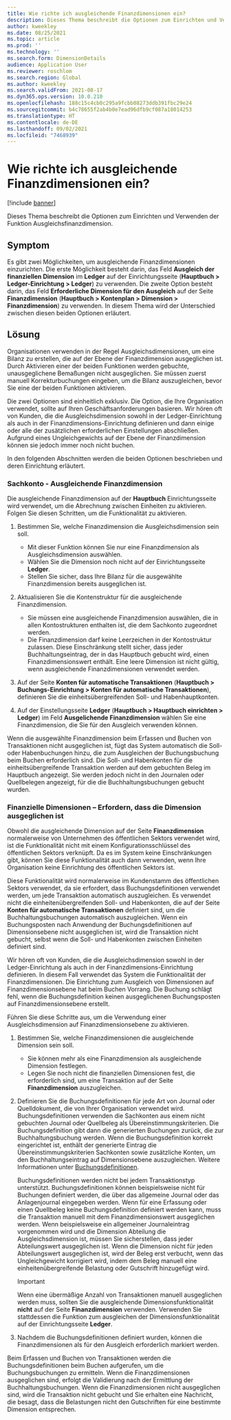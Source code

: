 ```yaml
---
title: Wie richte ich ausgleichende Finanzdimensionen ein?
description: Dieses Thema beschreibt die Optionen zum Einrichten und Verwenden der Funktion Ausgleichsfinanzdimension.
author: kweekley
ms.date: 08/25/2021
ms.topic: article
ms.prod: ''
ms.technology: ''
ms.search.form: DimensionDetails
audience: Application User
ms.reviewer: roschlom
ms.search.region: Global
ms.author: kweekley
ms.search.validFrom: 2021-08-17
ms.dyn365.ops.version: 10.0.210
ms.openlocfilehash: 188c15c4cb0c295a9fcbb08273ddb391fbc29e24
ms.sourcegitcommit: b4c78655f2ab4b0e7ead96dfb9cf087a18014253
ms.translationtype: HT
ms.contentlocale: de-DE
ms.lasthandoff: 09/02/2021
ms.locfileid: "7468939"
---
```

# <a name="how-do-i-set-up-balancing-financial-dimensions"></a>Wie richte ich ausgleichende Finanzdimensionen ein?

[!include [banner](../includes/banner.md)]

Dieses Thema beschreibt die Optionen zum Einrichten und Verwenden der Funktion Ausgleichsfinanzdimension.

## <a name="symptom"></a>Symptom

Es gibt zwei Möglichkeiten, um ausgleichende Finanzdimensionen einzurichten. Die erste Möglichkeit besteht darin, das Feld **Ausgleich der finanziellen Dimension** im **Ledger** auf der Einrichtungsseite (**Hauptbuch \> Ledger-Einrichtung \> Ledger**) zu verwenden. Die zweite Option besteht darin, das Feld **Erforderliche Dimension für den Ausgleich** auf der Seite **Finanzdimension** (**Hauptbuch > Kontenplan \> Dimension \> Finanzdimension**) zu verwenden. In diesem Thema wird der Unterschied zwischen diesen beiden Optionen erläutert.

## <a name="resolution"></a>Lösung

Organisationen verwenden in der Regel Ausgleichsdimensionen, um eine Bilanz zu erstellen, die auf der Ebene der Finanzdimension ausgeglichen ist. Durch Aktivieren einer der beiden Funktionen werden gebuchte, unausgeglichene Bemaßungen nicht ausgeglichen. Sie müssen zuerst manuell Korrekturbuchungen eingeben, um die Bilanz auszugleichen, bevor Sie eine der beiden Funktionen aktivieren.

Die zwei Optionen sind einheitlich exklusiv. Die Option, die Ihre Organisation verwendet, sollte auf Ihren Geschäftsanforderungen basieren. Wir hören oft von Kunden, die die Ausgleichsdimension sowohl in der Ledger-Einrichtung als auch in der Finanzdimensions-Einrichtung definieren und dann einige oder alle der zusätzlichen erforderlichen Einstellungen abschließen. Aufgrund eines Ungleichgewichts auf der Ebene der Finanzdimension können sie jedoch immer noch nicht buchen.

In den folgenden Abschnitten werden die beiden Optionen beschrieben und deren Einrichtung erläutert.

### <a name="ledger--balancing-financial-dimension"></a>Sachkonto - Ausgleichende Finanzdimension

Die ausgleichende Finanzdimension auf der **Hauptbuch** Einrichtungsseite wird verwendet, um die Abrechnung zwischen Einheiten zu aktivieren. Folgen Sie diesen Schritten, um die Funktionalität zu aktivieren.

1. Bestimmen Sie, welche Finanzdimension die Ausgleichsdimension sein soll.

    - Mit dieser Funktion können Sie nur eine Finanzdimension als Ausgleichsdimension auswählen.
    - Wählen Sie die Dimension noch nicht auf der Einrichtungsseite **Ledger**.
    - Stellen Sie sicher, dass Ihre Bilanz für die ausgewählte Finanzdimension bereits ausgeglichen ist.

2. Aktualisieren Sie die Kontenstruktur für die ausgleichende Finanzdimension.

    - Sie müssen eine ausgleichende Finanzdimension auswählen, die in allen Kontostrukturen enthalten ist, die dem Sachkonto zugeordnet werden.
    - Die Finanzdimension darf keine Leerzeichen in der Kontostruktur zulassen. Diese Einschränkung stellt sicher, dass jeder Buchhaltungseintrag, der in das Hauptbuch gebucht wird, einen Finanzdimensionswert enthält. Eine leere Dimension ist nicht gültig, wenn ausgleichende Finanzdimensionen verwendet werden.

3. Auf der Seite **Konten für automatische Transaktionen** (**Hauptbuch \> Buchungs-Einrichtung \> Konten für automatische Transaktionen**), definieren Sie die einheitsübergreifenden Soll- und Habenhauptkonten.
4. Auf der Einstellungsseite **Ledger** (**Hauptbuch \> Hauptbuch einrichten \> Ledger**) im Feld **Ausgelichende Finanzdimension** wählen Sie eine Finanzdimension, die Sie für den Ausgleich verwenden können.

Wenn die ausgewählte Finanzdimension beim Erfassen und Buchen von Transaktionen nicht ausgeglichen ist, fügt das System automatisch die Soll- oder Habenbuchungen hinzu, die zum Ausgleichen der Buchungsbuchung beim Buchen erforderlich sind. Die Soll- und Habenkonten für die einheitsübergreifende Transaktion werden auf dem gebuchten Beleg im Hauptbuch angezeigt. Sie werden jedoch nicht in den Journalen oder Quellbelegen angezeigt, für die die Buchhaltungsbuchungen gebucht wurden.

### <a name="financial-dimensions--require-the-dimension-to-be-balanced"></a>Finanzielle Dimensionen – Erfordern, dass die Dimension ausgeglichen ist

Obwohl die ausgleichende Dimension auf der Seite **Finanzdimension** normalerweise von Unternehmen des öffentlichen Sektors verwendet wird, ist die Funktionalität nicht mit einem Konfigurationsschlüssel des öffentlichen Sektors verknüpft. Da es im System keine Einschränkungen gibt, können Sie diese Funktionalität auch dann verwenden, wenn Ihre Organisation keine Einrichtung des öffentlichen Sektors ist.

Diese Funktionalität wird normalerweise im Kundenstamm des öffentlichen Sektors verwendet, da sie erfordert, dass Buchungsdefinitionen verwendet werden, um jede Transaktion automatisch auszugleichen. Es verwendet nicht die einheitenübergreifenden Soll- und Habenkonten, die auf der Seite **Konten für automatische Transaktionen** definiert sind, um die Buchhaltungsbuchungen automatisch auszugleichen. Wenn ein Buchungsposten nach Anwendung der Buchungsdefinitionen auf Dimensionsebene nicht ausgeglichen ist, wird die Transaktion nicht gebucht, selbst wenn die Soll- und Habenkonten zwischen Einheiten definiert sind.

Wir hören oft von Kunden, die die Ausgleichsdimension sowohl in der Ledger-Einrichtung als auch in der Finanzdimensions-Einrichtung definieren. In diesem Fall verwendet das System die Funktionalität der Finanzdimensionen. Die Einrichtung zum Ausgleich von Dimensionen auf Finanzdimensionsebene hat beim Buchen Vorrang. Die Buchung schlägt fehl, wenn die Buchungsdefinition keinen ausgeglichenen Buchungsposten auf Finanzdimensionsebene erstellt.

Führen Sie diese Schritte aus, um die Verwendung einer Ausgleichsdimension auf Finanzdimensionsebene zu aktivieren.

1. Bestimmen Sie, welche Finanzdimensionen die ausgleichende Dimension sein soll.

    - Sie können mehr als eine Finanzdimension als ausgleichende Dimension festlegen.
    - Legen Sie noch nicht die finanziellen Dimensionen fest, die erforderlich sind, um eine Transaktion auf der Seite **Finanzdimension** auszugleichen.

2. Definieren Sie die Buchungsdefinitionen für jede Art von Journal oder Quelldokument, die von Ihrer Organisation verwendet wird. Buchungsdefinitionen verwenden die Sachkonten aus einem nicht gebuchten Journal oder Quellbeleg als Übereinstimmungskriterien. Die Buchungsdefinition gibt dann die generierten Buchungen zurück, die zur Buchhaltungsbuchung werden. Wenn die Buchungsdefinition korrekt eingerichtet ist, enthält der generierte Eintrag die Übereinstimmungskriterien Sachkonten sowie zusätzliche Konten, um den Buchhaltungseintrag auf Dimensionsebene auszugleichen. Weitere Informationen unter [Buchungsdefinitionen](posting-definitions.md). 
   
   Buchungsdefinitionen werden nicht bei jedem Transaktionstyp unterstützt. Buchungsdefinitionen können beispielsweise nicht für Buchungen definiert werden, die über das allgemeine Journal oder das Anlagenjournal eingegeben werden. Wenn für eine Erfassung oder einen Quellbeleg keine Buchungsdefinition definiert werden kann, muss die Transaktion manuell mit dem Finanzdimensionswert ausgeglichen werden. Wenn beispielsweise ein allgemeiner Journaleintrag vorgenommen wird und die Dimension Abteilung die Ausgleichsdimension ist, müssen Sie sicherstellen, dass jeder Abteilungswert ausgeglichen ist.  Wenn die Dimension nicht für jeden Abteilungswert ausgeglichen ist, wird der Beleg erst verbucht, wenn das Ungleichgewicht korrigiert wird, indem dem Beleg manuell eine einheitenübergreifende Belastung oder Gutschrift hinzugefügt wird. 

    > [!IMPORTANT]
    > Wenn eine übermäßige Anzahl von Transaktionen manuell ausgeglichen werden muss, sollten Sie die ausgleichende Dimensionsfunktionalität **nicht** auf der Seite **Finanzdimension** verwenden. Verwenden Sie stattdessen die Funktion zum ausgleichen der Dimensionsfunktionalität auf der Einrichtungsseite **Ledger**.

3. Nachdem die Buchungsdefinitionen definiert wurden, können die Finanzdimensionen als für den Ausgleich erforderlich markiert werden.

Beim Erfassen und Buchen von Transaktionen werden die Buchungsdefinitionen beim Buchen aufgerufen, um die Buchungsbuchungen zu ermitteln. Wenn die Finanzdimensionen ausgeglichen sind, erfolgt die Validierung nach der Ermittlung der Buchhaltungsbuchungen. Wenn die Finanzdimensionen nicht ausgeglichen sind, wird die Transaktion nicht gebucht und Sie erhalten eine Nachricht, die besagt, dass die Belastungen nicht den Gutschriften für eine bestimmte Dimension entsprechen.
